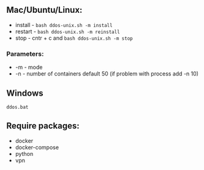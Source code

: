 ## Mac/Ubuntu/Linux:
* install - `bash ddos-unix.sh -m install`
* restart - `bash ddos-unix.sh -m reinstall`
* stop - cntr + c and `bash ddos-unix.sh -m stop`

### Parameters:
* -m - mode
* -n - number of containers default 50 (if problem with process add -n 10)

## Windows
`ddos.bat`

## Require packages:
* docker
* docker-compose
* python
* vpn
